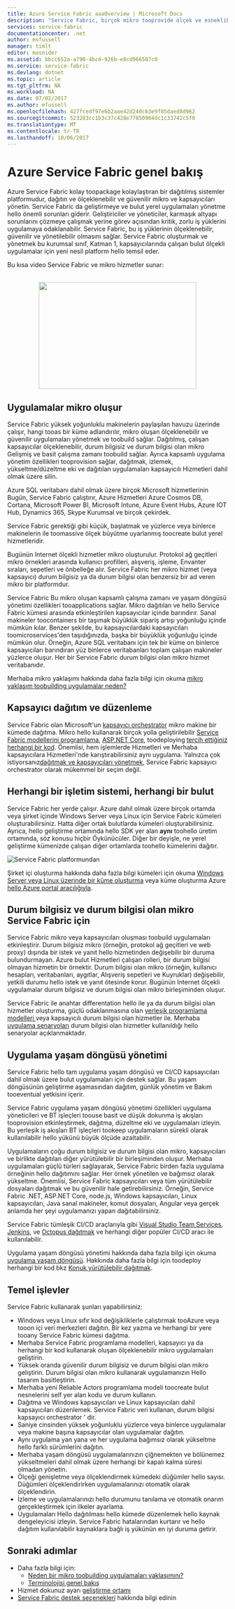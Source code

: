 ```yaml
---
title: Azure Service Fabric aaaOverview | Microsoft Docs
description: "Service Fabric, birçok mikro tooprovide ölçek ve esneklik uygulamaları burada oluşur genel bakış. Service Fabric bir dağıtılmış sistemler platform toobuild ölçeklenebilir, güvenilir kullanılan ve kolayca yönetilen hello bulut uygulamalarının ' dir."
services: service-fabric
documentationcenter: .net
author: msfussell
manager: timlt
editor: masnider
ms.assetid: bbcc652a-a790-4bc4-926b-e8cd966587c0
ms.service: service-fabric
ms.devlang: dotnet
ms.topic: article
ms.tgt_pltfrm: NA
ms.workload: NA
ms.date: 07/02/2017
ms.author: mfussell
ms.openlocfilehash: 427fcedf97e6b2aae42d240c63e9f85daed8d962
ms.sourcegitcommit: 523283cc1b3c37c428e77850964dc1c33742c5f0
ms.translationtype: MT
ms.contentlocale: tr-TR
ms.lasthandoff: 10/06/2017
---
```

# <a name="overview-of-azure-service-fabric"></a>Azure Service Fabric genel bakış
Azure Service Fabric kolay toopackage kolaylaştıran bir dağıtılmış sistemler platformudur, dağıtın ve ölçeklenebilir ve güvenilir mikro ve kapsayıcıları yönetin. Service Fabric da geliştirmeye ve bulut yerel uygulamaları yönetme hello önemli sorunları giderir. Geliştiriciler ve yöneticiler, karmaşık altyapı sorunlarını çözmeye çalışmak yerine görev açısından kritik, zorlu iş yüklerini uygulamaya odaklanabilir. Service Fabric, bu iş yüklerinin ölçeklenebilir, güvenilir ve yönetilebilir olmasını sağlar. Service Fabric oluşturmak ve yönetmek bu kurumsal sınıf, Katman 1, kapsayıcılarında çalışan bulut ölçekli uygulamalar için yeni nesil platform hello temsil eder.

Bu kısa video Service Fabric ve mikro hizmetler sunar:<center><a target="_blank" href="https://aka.ms/servicefabricvideo">  
<img src="./media/service-fabric-overview/OverviewVid.png" WIDTH="360" HEIGHT="244">  
</a></center>

## <a name="applications-composed-of-microservices"></a>Uygulamalar mikro oluşur 
Service Fabric yüksek yoğunluklu makinelerin paylaşılan havuzu üzerinde çalışır, hangi tooas bir küme adlandırılır, mikro oluşan ölçeklenebilir ve güvenilir uygulamaları yönetmek ve toobuild sağlar. Dağıtılmış, çalışan kapsayıcılar ölçeklenebilir, durum bilgisiz ve durum bilgisi olan mikro Gelişmiş ve basit çalışma zamanı toobuild sağlar. Ayrıca kapsamlı uygulama yönetim özellikleri tooprovision sağlar, dağıtmak, izlemek, yükseltme/düzeltme eki ve dağıtılan uygulamaları kapsayıcılı Hizmetleri dahil olmak üzere silin.

Azure SQL veritabanı dahil olmak üzere birçok Microsoft hizmetlerinin Bugün, Service Fabric çalıştırır, Azure Hizmetleri Azure Cosmos DB, Cortana, Microsoft Power BI, Microsoft Intune, Azure Event Hubs, Azure IOT Hub, Dynamics 365, Skype Kurumsal ve birçok çekirdek.

Service Fabric gerektiği gibi küçük, başlatmak ve yüzlerce veya binlerce makinelerin ile toomassive ölçek büyütme uyarlanmış toocreate bulut yerel hizmetleridir.

Bugünün Internet ölçekli hizmetler mikro oluşturulur. Protokol ağ geçitleri mikro örnekleri arasında kullanıcı profilleri, alışveriş, işleme, Envanter sıraları, sepetleri ve önbelleğe alır. Service Fabric her mikro hizmet (veya kapsayıcı) durum bilgisiz ya da durum bilgisi olan benzersiz bir ad veren mikro bir platformdur.

Service Fabric Bu mikro oluşan kapsamlı çalışma zamanı ve yaşam döngüsü yönetimi özellikleri tooapplications sağlar. Mikro dağıtılan ve hello Service Fabric kümesi arasında etkinleştirilen kapsayıcılar içinde barındırır. Sanal makineler toocontainers bir taşımak büyüklük sipariş artışı yoğunluğu içinde mümkün kılar. Benzer şekilde, bu kapsayıcılardaki kapsayıcıları toomicroservices'den taşıdığınızda, başka bir büyüklük yoğunluğu içinde mümkün olur. Örneğin, Azure SQL veritabanı için tek bir küme on binlerce kapsayıcıları barındıran yüz binlerce veritabanları toplam çalışan makineler yüzlerce oluşur. Her bir Service Fabric durum bilgisi olan mikro hizmet veritabanıdır. 

Merhaba mikro yaklaşımı hakkında daha fazla bilgi için okuma [mikro yaklaşım toobuilding uygulamalar neden?](service-fabric-overview-microservices.md)

## <a name="container-deployment-and-orchestration"></a>Kapsayıcı dağıtım ve düzenleme
Service Fabric olan Microsoft'un [kapsayıcı orchestrator](service-fabric-cluster-resource-manager-introduction.md) mikro makine bir kümede dağıtma. Mikro hello kullanarak birçok yolla geliştirilebilir [Service Fabric modellerini programlama](service-fabric-choose-framework.md), [ASP.NET Core](service-fabric-reliable-services-communication-aspnetcore.md), toodeploying [tercih ettiğiniz herhangi bir kod](service-fabric-deploy-existing-app.md). Önemlisi, hem işlemlerde Hizmetleri ve Merhaba kapsayıcılara Hizmetleri'nde karıştırabilirsiniz aynı uygulama. Yalnızca çok istiyorsanız[dağıtmak ve kapsayıcıları yönetmek](service-fabric-containers-overview.md), Service Fabric kapsayıcı orchestrator olarak mükemmel bir seçim değil.

## <a name="any-os-any-cloud"></a>Herhangi bir işletim sistemi, herhangi bir bulut
Service Fabric her yerde çalışır. Azure dahil olmak üzere birçok ortamda veya şirket içinde Windows Server veya Linux için Service Fabric kümeleri oluşturabilirsiniz. Hatta diğer ortak bulutlarda kümeleri oluşturabilirsiniz. Ayrıca, hello geliştirme ortamında hello SDK yer alan **aynı** toohello üretim ortamında, söz konusu hiçbir Öykünücüler. Diğer bir deyişle, ne yerel geliştirme kümenizde çalışan diğer ortamlarda toohello kümelerini dağıtır.

![Service Fabric platformundan][Image1]

Şirket içi oluşturma hakkında daha fazla bilgi kümeleri için okuma [Windows Server veya Linux üzerinde bir küme oluşturma](service-fabric-deploy-anywhere.md) veya küme oluşturma Azure [hello Azure portal aracılığıyla](service-fabric-cluster-creation-via-portal.md).

## <a name="stateless-and-stateful-microservices-for-service-fabric"></a>Durum bilgisiz ve durum bilgisi olan mikro Service Fabric için
Service Fabric mikro veya kapsayıcıları oluşması toobuild uygulamaları etkinleştirir. Durum bilgisiz mikro (örneğin, protokol ağ geçitleri ve web proxy) dışında bir istek ve yanıt hello hizmetinden değişebilir bir duruma bulundurmayan. Azure bulut Hizmetleri çalışan rolleri, bir durum bilgisi olmayan hizmetin bir örnektir. Durum bilgisi olan mikro (örneğin, kullanıcı hesapları, veritabanları, aygıtlar, Alışveriş sepetleri ve Kuyruklar) değişebilir, yetkili durumu hello istek ve yanıt ötesinde korur. Bugünün Internet ölçekli uygulamalar durum bilgisiz ve durum bilgisi olan mikro birleşiminden oluşur. 

Service Fabric ile anahtar differentation hello ile ya da durum bilgisi olan hizmetler oluşturma, güçlü odaklanmasına olan [yerleşik programlama modelleri ](service-fabric-choose-framework.md) veya kapsayıcılı durum bilgisi olan hizmetler ile. Merhaba [uygulama senaryoları](service-fabric-application-scenarios.md) durum bilgisi olan hizmetler kullanıldığı hello senaryolar açıklanmaktadır.


## <a name="application-lifecycle-management"></a>Uygulama yaşam döngüsü yönetimi
Service Fabric hello tam uygulama yaşam döngüsü ve CI/CD kapsayıcıları dahil olmak üzere bulut uygulamaları için destek sağlar. Bu yaşam döngüsünün geliştirme aşamasından dağıtım, günlük yönetim ve Bakım tooeventual yetkisini içerir.

Service Fabric uygulama yaşam döngüsü yönetimi özellikleri uygulama yöneticileri ve BT işleçleri toouse basit ve düşük dokunma iş akışları tooprovision etkinleştirmek, dağıtma, düzeltme eki ve uygulamaları izleyin. Bu yerleşik iş akışları BT işleçleri tookeep uygulamaların sürekli olarak kullanılabilir hello yükünü büyük ölçüde azaltabilir.

Uygulamaların çoğu durum bilgisiz ve durum bilgisi olan mikro, kapsayıcıları ve birlikte dağıtılan diğer yürütülebilir bir birleşiminden oluşur. Merhaba uygulamaları güçlü türleri sağlayarak, Service Fabric birden fazla uygulama örneğinin hello dağıtımını sağlar. Her örnek yönetilen ve bağımsız olarak yükseltme. Önemlisi, Service Fabric kapsayıcıları veya tüm yürütülebilir dosyaları dağıtmak ve bu güvenilir hale getirebilirsiniz. Örneğin, Service Fabric .NET, ASP.NET Core, node.js, Windows kapsayıcıları, Linux kapsayıcıları, Java sanal makineler, komut dosyaları, Angular veya gerçek anlamda her şeyi uygulamanızı yapan dağıtabilirsiniz.

Service Fabric tümleşik CI/CD araçlarıyla gibi [Visual Studio Team Services](https://www.visualstudio.com/team-services/), [Jenkins](https://jenkins.io/index.html), ve [Octopus dağıtmak](https://octopus.com/) ve herhangi diğer popüler CI/CD aracı ile kullanılabilir.

Uygulama yaşam döngüsü yönetimi hakkında daha fazla bilgi için okuma [uygulama yaşam döngüsü](service-fabric-application-lifecycle.md). Hakkında daha fazla bilgi için toodeploy herhangi bir kod bkz [Konuk yürütülebilir dağıtmak](service-fabric-deploy-existing-app.md).

## <a name="key-capabilities"></a>Temel işlevler
Service Fabric kullanarak şunları yapabilirsiniz:

* Windows veya Linux sıfır kod değişikliklerle çalıştırmak tooAzure veya tooon içi veri merkezleri dağıtın. Bir kez yazma ve herhangi bir yere tooany Service Fabric kümesi dağıtma.
* Merhaba Service Fabric programlama modelleri, kapsayıcı ya da herhangi bir kod kullanarak oluşan ölçeklenebilir mikro uygulamaları geliştirin.
* Yüksek oranda güvenilir durum bilgisiz ve durum bilgisi olan mikro geliştirin. Durum bilgisi olan mikro kullanarak uygulamanızın Hello tasarım basitleştirin. 
* Merhaba yeni Reliable Actors programlama modeli toocreate bulut nesnelerini self yer alan kodu ve durum kullanın.
* Dağıtma ve Windows kapsayıcıları ve Linux kapsayıcıları dahil kapsayıcıları düzenlemek. Service Fabric veri kullanan, durum bilgisi kapsayıcı orchestrator ' dir.
* Saniye cinsinden yüksek yoğunluklu yüzlerce veya binlerce uygulamalar veya makine başına kapsayıcılar olan uygulamalar dağıtın.
* Aynı uygulama yan yana ve her uygulama bağımsız olarak yükseltme hello farklı sürümlerini dağıtın.
* Merhaba yaşam döngüsü uygulamalarınızın çiğnemekten ve bölünemez yükseltmeleri dahil olmak üzere herhangi bir kapalı kalma süresi olmadan yönetin.
* Ölçeği genişletme veya ölçeklendirmek kümedeki düğümler hello sayısı. Düğümleri ölçeklendirirken uygulamalarınızı otomatik olarak ölçeklendirin.
* İzleme ve uygulamalarınızı hello durumunu tanılama ve otomatik onarım gerçekleştirmek için ilkeler ayarlama.
* Uygulamaları Hello dağıtılması hello kümede düzenlemek hello kaynak dengeleyicisi izleyin. Service Fabric hatalarından kurtarır ve hello dağıtım kullanılabilir kaynaklara bağlı iş yükünün en iyi duruma getirir.

<!--Every topic should have next steps and links toohello next logical set of content tookeep hello customer engaged-->
## <a name="next-steps"></a>Sonraki adımlar
* Daha fazla bilgi için:
  * [Neden bir mikro toobuilding uygulamaları yaklaşımını?](service-fabric-overview-microservices.md)
  * [Terminolojisi genel bakış](service-fabric-technical-overview.md)
* Hizmet dokunuz ayarı [geliştirme ortamı](service-fabric-get-started.md)  
* [Service Fabric destek seçenekleri](service-fabric-support.md) hakkında bilgi edinin

[Image1]: media/service-fabric-overview/Service-Fabric-Overview.png
